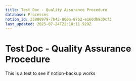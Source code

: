 ```yaml
---
title: Test Doc - Quality Assurance Procedure
database: Processes
notion_id: 23880979-7b42-800a-87b2-e160db9d0cf3
last_updated: 2025-07-24T22:10:11.929Z
---
```


# Test Doc - Quality Assurance Procedure


This is a test to see if notion-backup works

